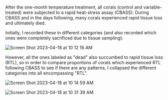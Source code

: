 After the one-month temperature treatment, all corals (control and variable-treated) were subjected to a rapid heat-stress assay (CBASS). During CBASS and in the days following, many corals experienced rapid tissue loss and ultimately died. 

Initially, I recorded these in different categories (and also recorded which ones were completely sacrificed due to tissue sampling):

![Screen Shot 2023-04-18 at 10 12 16 AM](https://user-images.githubusercontent.com/56000927/232804368-cb3fe8a0-db37-4595-8a66-2c2bbeaf8148.png)

However, all the ones labeled as "dead" also succumbed to rapid tissue loss (RTL), so in order to compare proportions of corals which experienced RTL following CBASS to see if there are any patterns, I collapsed the different categories into all encompassing "RTL". 

![Screen Shot 2023-04-18 at 10 14 59 AM](https://user-images.githubusercontent.com/56000927/232805123-74a6d65a-b392-45f8-8bd6-c062f460f80d.png)


![Screen Shot 2023-04-18 at 10 31 39 AM](https://user-images.githubusercontent.com/56000927/232809816-96858f54-8064-47d6-90bf-53710e9cc2e0.png)
